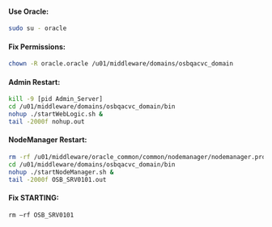 #### Use Oracle:
```sh
sudo su - oracle
```

#### Fix Permissions:
```sh
chown -R oracle.oracle /u01/middleware/domains/osbqacvc_domain
```
#### Admin Restart:
```sh
kill -9 [pid Admin_Server]
cd /u01/middleware/domains/osbqacvc_domain/bin
nohup ./startWebLogic.sh &
tail -2000f nohup.out
```

#### NodeManager Restart:
```sh
rm -rf /u01/middleware/oracle_common/common/nodemanager/nodemanager.process.lck
cd /u01/middleware/domains/osbqacvc_domain/bin
nohup ./startNodeManager.sh &
tail -2000f OSB_SRV0101.out
```

#### Fix STARTING:
```
rm –rf OSB_SRV0101
```

